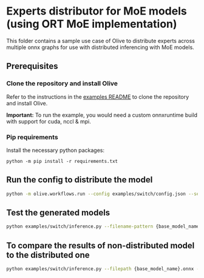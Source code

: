 # Experts distributor for MoE models (using ORT MoE implementation)
This folder contains a sample use case of Olive to distribute experts across multiple onnx graphs for use with distributed inferencing with MoE models.

## Prerequisites
### Clone the repository and install Olive

Refer to the instructions in the [examples README](../README.md) to clone the repository and install Olive.

**Important:** To run the example, you would need a custom onnxruntime build with support for cuda, nccl & mpi.

### Pip requirements
Install the necessary python packages:
```
python -m pip install -r requirements.txt
```

## Run the config to distribute the model
```bash
python -m olive.workflows.run --config examples/switch/config.json --setup
```

## Test the generated models
```bash
python examples/switch/inference.py --filename-pattern {base_model_name}{{:02d}}.onnx --world-size {gpu count}

```

## To compare the results of non-distributed model to the distributed one
```bash
python examples/switch/inference.py --filepath {base_model_name}.onnx --filename-pattern {base_model_name}_{{:02d}}.onnx --world-size {gpu count} --compare

```
